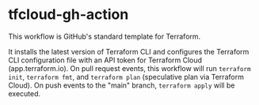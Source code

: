 # tfcloud-gh-action

This workflow is GitHub's standard template for Terraform.

It installs the latest version of Terraform CLI and configures the Terraform CLI configuration file with an API token for Terraform Cloud (app.terraform.io). On pull request events, this workflow will run `terraform init`, `terraform fmt`, and `terraform plan` (speculative plan via Terraform Cloud). On push events to the "main" branch, `terraform apply` will be executed.
